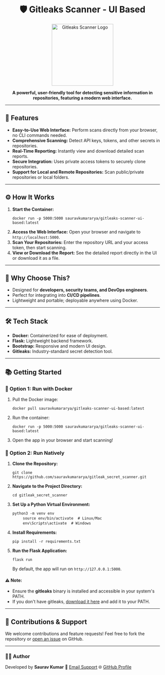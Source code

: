 <h1 align="center">
  🛡️ Gitleaks Scanner - UI Based
</h1>

<p align="center">
  <img src="https://i.ibb.co/HrKp73M/Untitled-design-58.png" alt="Gitleaks Scanner Logo" width="200" height="200">
</p>

<p align="center">
  <strong>A powerful, user-friendly tool for detecting sensitive information in repositories, featuring a modern web interface.</strong>
</p>

---

<h2>🌟 Features</h2>
<ul>
  <li><strong>Easy-to-Use Web Interface:</strong> Perform scans directly from your browser, no CLI commands needed.</li>
  <li><strong>Comprehensive Scanning:</strong> Detect API keys, tokens, and other secrets in repositories.</li>
  <li><strong>Real-Time Reporting:</strong> Instantly view and download detailed scan reports.</li>
  <li><strong>Secure Integration:</strong> Uses private access tokens to securely clone repositories.</li>
  <li><strong>Support for Local and Remote Repositories:</strong> Scan public/private repositories or local folders.</li>
</ul>

---

<h2>⚙️ How It Works</h2>
<ol>
  <li><strong>Start the Container:</strong> 
    <pre><code>docker run -p 5000:5000 sauravkumararya/gitleaks-scanner-ui-based:latest</code></pre>
  </li>
  <li><strong>Access the Web Interface:</strong> Open your browser and navigate to <code>http://localhost:5000</code>.</li>
  <li><strong>Scan Your Repositories:</strong> Enter the repository URL and your access token, then start scanning.</li>
  <li><strong>View or Download the Report:</strong> See the detailed report directly in the UI or download it as a file.</li>
</ol>

---

<h2>🚀 Why Choose This?</h2>
<ul>
  <li>Designed for <strong>developers, security teams, and DevOps engineers</strong>.</li>
  <li>Perfect for integrating into <strong>CI/CD pipelines</strong>.</li>
  <li>Lightweight and portable; deployable anywhere using Docker.</li>
</ul>

---

<h2>🛠️ Tech Stack</h2>
<ul>
  <li><strong>Docker:</strong> Containerized for ease of deployment.</li>
  <li><strong>Flask:</strong> Lightweight backend framework.</li>
  <li><strong>Bootstrap:</strong> Responsive and modern UI design.</li>
  <li><strong>Gitleaks:</strong> Industry-standard secret detection tool.</li>
</ul>

---

<h2>📚 Getting Started</h2>

<h3>🔹 Option 1: Run with Docker</h3>
<ol>
  <li>Pull the Docker image:
    <pre><code>docker pull sauravkumararya/gitleaks-scanner-ui-based:latest</code></pre>
  </li>
  <li>Run the container:
    <pre><code>docker run -p 5000:5000 sauravkumararya/gitleaks-scanner-ui-based:latest</code></pre>
  </li>
  <li>Open the app in your browser and start scanning!</li>
</ol>

<h3>🔹 Option 2: Run Natively</h3>
<ol>
  <li><strong>Clone the Repository:</strong>
    <pre><code>git clone https://github.com/sauravkumararya/gitleak_secret_scanner.git</code></pre>
  </li>
  <li><strong>Navigate to the Project Directory:</strong>
    <pre><code>cd gitleak_secret_scanner</code></pre>
  </li>
  <li><strong>Set Up a Python Virtual Environment:</strong>
    <pre><code>python3 -m venv env</code>
    <code>source env/bin/activate  # Linux/Mac</code>
    <code>env\Scripts\activate  # Windows</code></pre>
  </li>
  <li><strong>Install Requirements:</strong>
    <pre><code>pip install -r requirements.txt</code></pre>
  </li>
  <li><strong>Run the Flask Application:</strong>
    <pre><code>flask run</code></pre>
    By default, the app will run on <code>http://127.0.0.1:5000</code>.
  </li>
</ol>

<h4>⚠️ Note:</h4>
<ul>
  <li>Ensure the <strong>gitleaks</strong> binary is installed and accessible in your system's PATH.</li>
  <li>If you don't have gitleaks, <a href="https://github.com/zricethezav/gitleaks/releases">download it here</a> and add it to your PATH.</li>
</ul>

---

<h2>🤝 Contributions & Support</h2>
<p>
  We welcome contributions and feature requests! Feel free to fork the repository or <a href="https://github.com/sauravkumararya/gitleak_secret_scanner/issues">open an issue</a> on GitHub.
</p>

---

<h3>👨‍💻 Author</h3>
<p>
  Developed by <strong>Saurav Kumar</strong>  
  📧 <a href="mailto:your-email@example.com">Email Support</a>  
  🌐 <a href="https://github.com/sauravkumararya">GitHub Profile</a>
</p>
